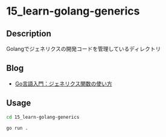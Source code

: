 # 15_learn-golang-generics

## Description

Golangでジェネリクスの開発コードを管理しているディレクトリ

## Blog

- [Go言語入門：ジェネリクス関数の使い方](https://yossi-note.com/generics_with_golang/)

## Usage

```sh
cd 15_learn-golang-generics

go run .
```
